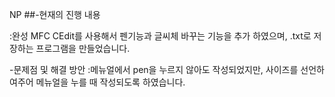 NP
##-현재의 진행 내용 

:완성
MFC CEdit를 사용해서 펜기능과 글씨체 바꾸는 기능을 추가
하였으며, .txt로 저장하는 프로그램을 만들었습니다.

-문제점 및 해결 방안
:메뉴얼에서 pen을 누르지 않아도 작성되었지만,
사이즈를 선언하여주어 메뉴얼을 누를 때 작성되도록 하였습니다.
